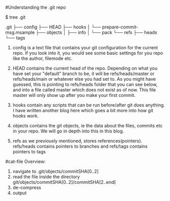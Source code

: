 #Understanding the .git repo

$ tree .git

.git
├── config
├── HEAD
├── hooks
│   └── prepare-commit-msg.msample
├── objects
│   ├── info
│   └── pack
└── refs
    ├── heads
    └── tags

1. config is a text file that contains your git configuration for the current repo. If you look into it, you would see some basic settings for you repo like the author, filemode etc.
   
2. HEAD contains the current head of the repo. Depending on what you have set your "default" branch to be, it will be refs/heads/master or refs/heads/main or whatever else you had set to. As you might have guessed, this is pointing to refs/heads folder that you can see below, and into a file called master which does not exist as of now. This file master will only show up after you make your first commit.

3. hooks contain any scripts that can be run before/after git does anything. I have written another blog here which goes a bit more into how git hooks work.

4. objects contains the git objects, ie the data about the files, commits etc in your repo. We will go in depth into this in this blog.

5. refs as we previously mentioned, stores references(pointers). refs/heads contains pointers to branches and refs/tags contains pointers to tags

#cat-file
Overview:
1. navigate to .git/objects/commitSHA[0..2]
2. read the file inside the directory git/objects/commitSHA[0..2]/commitSHA[2..end]
3. de-compress
4. output
   

